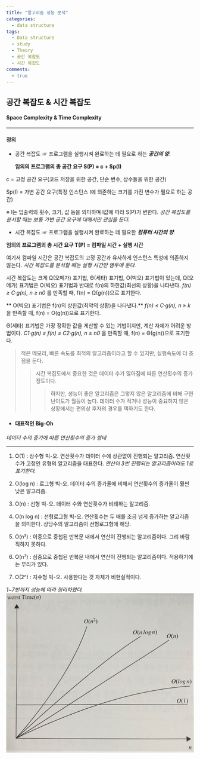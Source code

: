 ```yaml
---
title: "알고리즘 성능 분석"
categories:
  - data structure
tags:
  - Data structure
  - study
  - Theory
  - 공간 복잡도
  - 시간 복잡도
comments:
  - true
---
```

## 공간 복잡도 & 시간 복잡도
#### Space Complexity & Time Complexity
***

#### 정의
- 공간 복잡도
☞ 프로그램을 실행시켜 완료하는 데 필요로 하는 ___공간의 양___.


  **임의의 프로그램의 총 공간 요구 S(P) = c + Sp(I)**

c = 고정 공간 요구(코드 저장을 위한 공간, 단순 변수, 상수들을 위한 공간)

Sp(I) = 가변 공간 요구(특정 인스턴스 I에 의존하는 크기를 가진 변수가 필요로 하는 공간)

 ※ I는 입출력의 횟수, 크기, 값 등을 의미하며 I값에 따라 S(P)가 변한다. *공간 복잡도를 분서할 때는 보통 가변 공간 요구에 대해서만 관심을 둔다.*

- 시간 복잡도
☞ 프로그램을 실행시켜 완료하는 데 필요한 ___컴퓨터 시간의 양___.

**임의의 프로그램의 총 시간 요구 T(P) = 컴파일 시간 + 실행 시간**

여기서 컴파일 시간은 공간 복잡도의 고정 공간과 유사하게 인스턴스 특성에 의존하지 않는다. *시간 복잡도를 분석할 때는 실행 시간만 염두에 둔다.*

시간 복잡도는 크게 Ω(오메가) 표기법, Θ(세타) 표기법, O(빅오) 표기법이 있는데, Ω(오메가) 표기법은 O(빅오) 표기법과 반대로 f(n)의 하한값(최선의 상황)을 나타낸다. *f(n) ≥ C·g(n), n ≥ n0* 를 만족할 때, f(n) = Ω(g(n))으로 표기한다.

** O(빅오) 표기법은 f(n)의 상한값(최악의 상황)을 나타낸다.**
*f(n) ≤ C·g(n), n ≥ k* 을 만족할 때, f(n) = O(g(n))으로 표기한다.

Θ(세타) 표기법은 가장 정확한 값을 게산할 수 있는 기법이지만, 계산 자체가 어려운 방법이다.
*C1·g(n) ≤ f(n) ≤ C2·g(n), n ≥ n0* 을 만족할 때, f(n) = Θ(g(n))으로 표기한다.


>적은 메모리, 빠른 속도를 최적의 알고리즘이라고 할 수 있지만, 실행속도에 더 초점을 둔다.
>>시간 복잡도에서 중요한 것은 데이터 수가 많아짐에 따른 연산횟수의 증가 정도이다.
>>>하지만, 성능이 좋은 알고리즘은 그렇지 않은 알고리즘에 비해 구현 난이도가 월등이 높다. 데이터 수가 적거나 성능이 중요하지 않은 상황에서는 편의상 후자의 경우를 택하기도 한다.


- #### 대표적인 Big-Oh
*데이터 수의 증가에 따른 연산횟수의 증가 형태*

---
1. O(1) : 상수형 빅-오. 연산횟수가 데이터 수에 상관없이 진행되는 알고리즘. 연산횟수가 고정인 유형의 알고리즘을 대표한다.
_연산이 3번 진행되는 알고리즘이라도 1로 표기한다._

2. O(log n) : 로그형 빅-오. 데이터 수의 증가율에 비해서 연산횟수의 증가율이 훨씬 낮은 알고리즘.

3. O(n) : 선형 빅-오. 데이터 수와 연산횟수가 비례하는 알고리즘.

4. O(n log n) : 선형로그형 빅-오. 연산횟수는 두 배를 조금 넘게 증가하는 알고리즘을 의미한다. 상당수의 알고리즘이 선형로그형에 해당.

5. O(n²) : 이중으로 중첩된 반복문 내에서 연산이 진행되는 알고리즘이다. 그리 바람직하지 못하다.

6. O(n³) : 삼중으로 중첩된 반복문 내에서 연산이 진행되는 알고리즘이다. 적용하기에는 무리가 있다.

7. O(2ⁿ) : 지수형 빅-오. 사용한다는 것 자체가 비현실적이다.

*1~7번까지 성능에 따라 정리하였다.*
![](assets/img/datastructure/tcmp2.jpg)





[^posts]: Footnote test.
